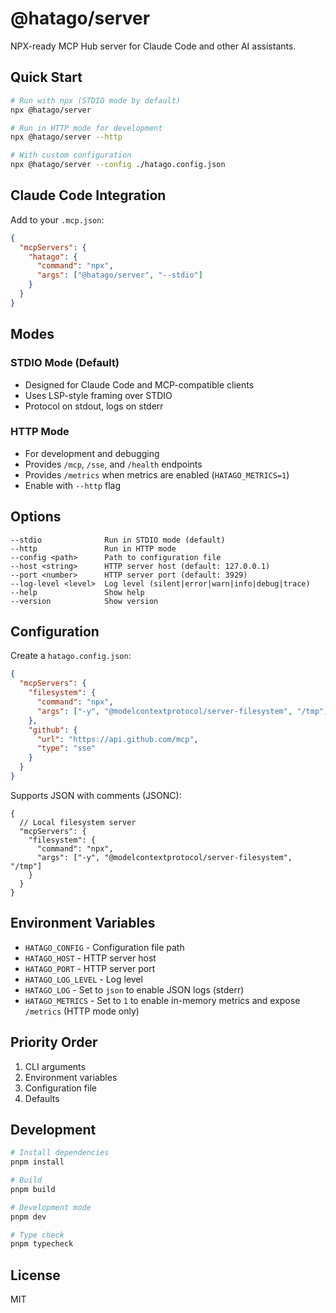 # @hatago/server

NPX-ready MCP Hub server for Claude Code and other AI assistants.

## Quick Start

```bash
# Run with npx (STDIO mode by default)
npx @hatago/server

# Run in HTTP mode for development
npx @hatago/server --http

# With custom configuration
npx @hatago/server --config ./hatago.config.json
```

## Claude Code Integration

Add to your `.mcp.json`:

```json
{
  "mcpServers": {
    "hatago": {
      "command": "npx",
      "args": ["@hatago/server", "--stdio"]
    }
  }
}
```

## Modes

### STDIO Mode (Default)

- Designed for Claude Code and MCP-compatible clients
- Uses LSP-style framing over STDIO
- Protocol on stdout, logs on stderr

### HTTP Mode

- For development and debugging
- Provides `/mcp`, `/sse`, and `/health` endpoints
- Provides `/metrics` when metrics are enabled (`HATAGO_METRICS=1`)
- Enable with `--http` flag

## Options

```
--stdio              Run in STDIO mode (default)
--http               Run in HTTP mode
--config <path>      Path to configuration file
--host <string>      HTTP server host (default: 127.0.0.1)
--port <number>      HTTP server port (default: 3929)
--log-level <level>  Log level (silent|error|warn|info|debug|trace)
--help               Show help
--version            Show version
```

## Configuration

Create a `hatago.config.json`:

```json
{
  "mcpServers": {
    "filesystem": {
      "command": "npx",
      "args": ["-y", "@modelcontextprotocol/server-filesystem", "/tmp"]
    },
    "github": {
      "url": "https://api.github.com/mcp",
      "type": "sse"
    }
  }
}
```

Supports JSON with comments (JSONC):

```jsonc
{
  // Local filesystem server
  "mcpServers": {
    "filesystem": {
      "command": "npx",
      "args": ["-y", "@modelcontextprotocol/server-filesystem", "/tmp"]
    }
  }
}
```

## Environment Variables

- `HATAGO_CONFIG` - Configuration file path
- `HATAGO_HOST` - HTTP server host
- `HATAGO_PORT` - HTTP server port
- `HATAGO_LOG_LEVEL` - Log level
- `HATAGO_LOG` - Set to `json` to enable JSON logs (stderr)
- `HATAGO_METRICS` - Set to `1` to enable in-memory metrics and expose `/metrics` (HTTP mode only)

## Priority Order

1. CLI arguments
2. Environment variables
3. Configuration file
4. Defaults

## Development

```bash
# Install dependencies
pnpm install

# Build
pnpm build

# Development mode
pnpm dev

# Type check
pnpm typecheck
```

## License

MIT
